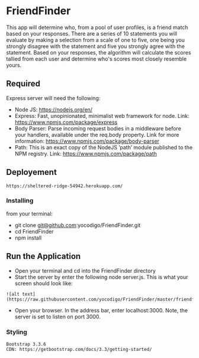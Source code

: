 # FriendFinder

This app will determine who, from a pool of user profiles, is a friend match based on your responses. There are a series of 10 statements you will evaluate by making a selection from a scale of one to five, one being you strongly disagree with the statement and five you strongly agree with the statement. Based on your responses, the algorithm will calculate the scores tallied from each user and determine who's scores most closely resemble yours.

## Required
Express server will need the following:
* Node JS: https://nodejs.org/en/ 
* Express: Fast, unopinionated, minimalist web framework for node. Link: https://www.npmjs.com/package/express
* Body Parser: Parse incoming request bodies in a middleware before your handlers, available under the req.body property. Link for more information: https://www.npmjs.com/package/body-parser
* Path: This is an exact copy of the NodeJS ’path’ module published to the NPM registry. Link: https://www.npmjs.com/package/path

## Deployement
```
https://sheltered-ridge-54942.herokuapp.com/
```

### Installing
from your terminal:
* git clone git@github.com:yocodigo/FriendFinder.git
* cd FriendFinder
* npm install
 
## Run the Application 
* Open your terminal and cd into the FriendFinder directory
* Start the server by enter the following node server.js. This is what your screen should look like:
```
![alt text](https://raw.githubusercontent.com/yocodigo/FriendFinder/master/friendfinder%20terminal.png)
```

* Open your browser. In the address bar, enter localhost:3000. Note, the server is set to listen on port 3000. 


### Styling
```
Bootstrap 3.3.6
CDN: https://getbootstrap.com/docs/3.3/getting-started/
```

